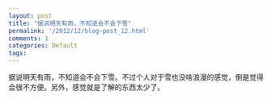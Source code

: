 ```yaml
---
layout: post
title: "据说明天有雨，不知道会不会下雪"
permalink: '/2012/12/blog-post_12.html'
comments: 1
categories: Default
tags: 
---
```

据说明天有雨，不知道会不会下雪。不过个人对于雪也没啥浪漫的感觉，倒是觉得会很不方便。另外，感觉就是了解的东西太少了。
